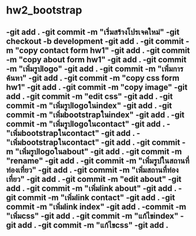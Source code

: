 # hw2_bootstrap
-git add .
-git commit -m "เริ่มสร้างโปรเจคใหม่"
-git checkout -b development
-git add .
-git commit -m "copy contact form hw1"
-git add .
-git commit -m "copy about form hw1" 
-git add .
-git commit -m "เพิ่มรูปlogo"
-git add .
-git commit -m "เพิ่มการค้นหา"
-git add .
-git commit -m "copy css  form hw1"
-git add .
-git commit -m "copy image"
-git add .
-git commit -m "edit css" 
-git add .
-git commit -m "เพิ่มรูปlogoในindex"
-git add .
-git commit -m "เพิ่มbootstrapในindex"
-git add .
-git commit -m "เพิ่มรูปlogoในcontact"
-git add .
-"เพิ่มbootstrapในcontact"
-git add .
-"เพิ่มbootstrapในcontact"
-git add .
-git commit -m "เพิ่มรูปlogoในabout"
-git add .
-git commit -m "rename" 
-git add .
-git commit -m "เพิ่มรูปในสถานที่ท่องเที่ยว"
-git add .
-git commit -m "เพิ่มสถานที่ท่องเที่ยว"
-git add .
-git commit -m "edit about"
-git add .
-git commit -m "เพิ่มlink about"
-git add .
-git commit -m "เพิ่มlink contact"
-git add .
-git commit -m "เพิ่มlink index"
-git add .
-commit -m "เพิ่มcss"
-git add .
-git commit -m "แก้ไขindex"
-git add .
-git commit -m "แก้ไขcss"
-git add .
-

